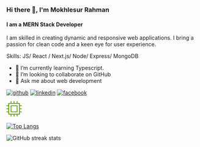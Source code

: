 ### Hi there 👋, I'm Mokhlesur Rahman
#### I am a MERN Stack Developer
I am skilled in creating dynamic and responsive web applications. I bring a passion for clean code and a keen eye for user experience.

Skills:  JS/ React / Next.js/ Node/ Express/ MongoDB

- 🌱 I’m currently learning Typescript. 
- 👯 I’m looking to collaborate on GitHub 
- 💬 Ask me about web development
  
[<img src='https://cdn.jsdelivr.net/npm/simple-icons@3.0.1/icons/github.svg' alt='github' height='40'>](https://github.com/pm-rahman)
[<img src='https://cdn-icons-png.flaticon.com/256/174/174857.png' alt='linkedin' height='40'>](https://www.linkedin.com/in/mokhlesur-rahaman-082b98251/)  [<img src='https://cdn-icons-png.flaticon.com/256/124/124010.png' alt='facebook' height='40'>](https://www.facebook.com/pm.mokhles)  

<a href='https://docs.github.com/en/developers'><img src='https://raw.githubusercontent.com/acervenky/animated-github-badges/master/assets/devbadge.gif' width='40' height='40'></a> 

[![Top Langs](https://github-readme-stats.vercel.app/api/top-langs/?username=pm-rahman)](https://github.com/anuraghazra/github-readme-stats)

![GitHub streak stats](https://streak-stats.demolab.com/?user=pm-rahman)  
